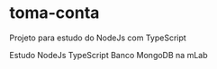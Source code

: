 # toma-conta
Projeto para estudo do NodeJs com TypeScript

Estudo NodeJs TypeScript
Banco MongoDB na mLab 





